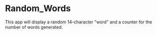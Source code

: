 # Random_Words
This app will display a random 14-character "word" and a counter for the number of words generated. 
